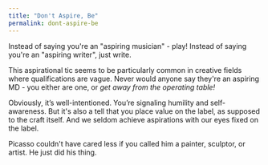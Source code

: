 ```yaml
---
title: "Don't Aspire, Be"
permalink: dont-aspire-be
---
```


Instead of saying you're an "aspiring musician" - play! Instead of saying you're an "aspiring writer", just write.

This aspirational tic seems to be particularly common in creative fields where qualifications are vague. Never would anyone say they're an aspiring MD - you either are one, or *get away from the operating table!*

Obviously, it’s well-intentioned. You’re signaling humility and self-awareness. But it's also a tell that you place value on the label, as supposed to the craft itself. And we seldom achieve aspirations with our eyes fixed on the label.

Picasso couldn't have cared less if you called him a painter, sculptor, or artist. He just did his thing.
